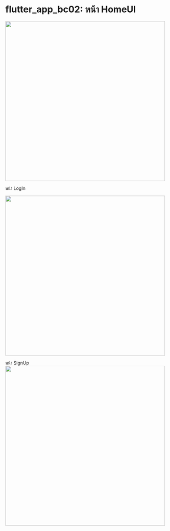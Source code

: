 # flutter_app_bc02: หน้า HomeUI

<img src="https://user-images.githubusercontent.com/89514717/134329653-147e3ca6-0301-4af9-b76e-667ee52d946c.png" height = "500">

หน้า LogIn

<img src="https://user-images.githubusercontent.com/89514717/136189280-4675ab2d-46af-4af4-9b37-11e33e455204.png" height = "500">

หน้า SignUp
<img src="https://user-images.githubusercontent.com/89514717/136189390-aaf7bd15-55a2-4d2a-84a4-0fe71f2f2da9.png" height = "500">
